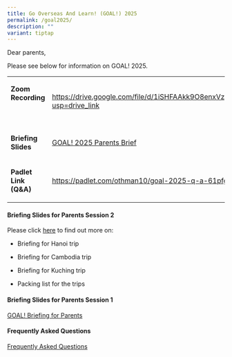 ```yaml
---
title: Go Overseas And Learn! (GOAL!) 2025
permalink: /goal2025/
description: ""
variant: tiptap
---
```

<p>Dear parents,</p>
<p>Please see below for information on GOAL! 2025.</p>
<p></p>
<table style="minWidth: 50px">
<colgroup>
<col>
<col>
</colgroup>
<tbody>
<tr>
<td rowspan="1" colspan="1">
<p><strong>Zoom Recording</strong>
</p>
<p><strong>&nbsp;</strong>
</p>
</td>
<td rowspan="1" colspan="1">
<p><a href="https://drive.google.com/file/d/1iSHFAAkk9O8enxVzytNaJOnvtkYcGjgF/view?usp=drive_link" rel="noopener noreferrer nofollow" target="_blank">https://drive.google.com/file/d/1iSHFAAkk9O8enxVzytNaJOnvtkYcGjgF/view?usp=drive_link</a>
</p>
</td>
</tr>
<tr>
<td rowspan="1" colspan="1">
<p><strong>Briefing Slides</strong>
</p>
</td>
<td rowspan="1" colspan="1">
<p><a href="\files\goal_2025_brief.pdf" rel="noopener nofollow" target="_blank">GOAL! 2025 Parents Brief</a>
</p>
</td>
</tr>
<tr>
<td rowspan="1" colspan="1">
<p><strong>Padlet Link (Q&amp;A)</strong>
</p>
</td>
<td rowspan="1" colspan="1">
<p><a href="https://padlet.com/othman10/goal-2025-q-a-61pfggk6z7z07fdj" rel="noopener noreferrer nofollow" target="_blank">https://padlet.com/othman10/goal-2025-q-a-61pfggk6z7z07fdj</a>
</p>
</td>
</tr>
</tbody>
</table>
<h4>Briefing Slides for Parents Session 2</h4>
<p>Please click <a href="https://drive.google.com/drive/u/2/folders/1kE6zTQsAwK4oPm5yXRAOz6XmfQZ3kF1U" rel="noopener noreferrer nofollow" target="_blank">here</a> to
find out more on:</p>
<ul data-tight="true" class="tight">
<li>
<p>Briefing for Hanoi trip</p>
</li>
<li>
<p>Briefing for Cambodia trip</p>
</li>
<li>
<p>Briefing for Kuching trip</p>
</li>
<li>
<p>Packing list for the trips</p>
</li>
</ul>
<h4>Briefing Slides for Parents Session 1</h4>
<p><a href="/files/2024_goal_briefing.pdf" rel="noopener noreferrer nofollow" target="_blank">GOAL! Briefing for Parents</a> 
<br>
</p>
<h4>Frequently Asked Questions</h4>
<p><a href="/files/2024_goal_qa.pdf" rel="noopener noreferrer nofollow" target="_blank">Frequently Asked Questions</a>
</p>
